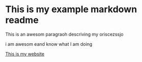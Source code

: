 # This is my example markdown readme

This is an awesom paragraoh descriving my oriscezssjo

i am awesom eand know what I am doing

[This is my website](https://michaelmusick.github.io)
